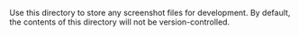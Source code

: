 Use this directory to store any screenshot files for development. By default, the contents of this directory will not be version-controlled.
